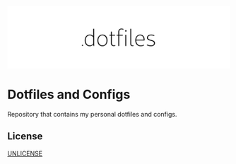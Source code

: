 <p align="center">
  <img src="dotfiles.png">
</p>

# Dotfiles and Configs

Repository that contains my personal dotfiles and configs.

## License

[UNLICENSE](LICENSE)
